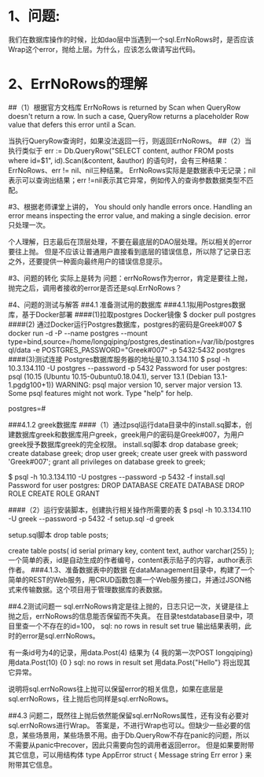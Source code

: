 1、问题:
=====
我们在数据库操作的时候，比如dao层中当遇到一个sql.ErrNoRows时，是否应该Wrap这个error，抛给上层。为什么，应该怎么做请写出代码。

2、ErrNoRows的理解
=====
##（1）根据官方文档库
ErrNoRows is returned by Scan when QueryRow doesn't return a row. In such a case, QueryRow returns a placeholder Row value that defers this error until a Scan.

当执行QueryRow查询时，如果没法返回一行，则返回ErrNoRows。
##（2）当执行类似于
err := Db.QueryRow("SELECT content, author FROM posts where id=$1", id).Scan(&content, &author)
的语句时，会有三种结果：ErrNoRows、err != nil、nil三种结果。
ErrNoRows实际是是数据表中无记录；nil表示可以查询出结果；err !=nil表示其它异常，例如传入的查询参数数据类型不匹配。

#3、根据老师课堂上讲的，
You should only handle errors once. Handling an error means inspecting the error value, and making a single decision.
error只处理一次。

个人理解，日志最后在顶层处理，不要在最底层的DAO层处理。所以相关的error要往上抛。
但是不应该让普通用户直接看到底层的错误信息，所以除了记录日志之外，还要提供一种面向最终用户的错误信息提示。

#3、问题的转化
实际上是转为
问题：errNoRows作为error，肯定是要往上抛，抛完之后，调用者接收的error是否还是sql.ErrNoRows？

#4、问题的测试与解答
##4.1 准备测试用的数据库
###4.1.1拟用Postgres数据库，基于Docker部署 
####(1)拉取postgres Docker镜像
$ docker pull postgres
####(2) 通过Docker运行Postgres数据库，postgres的密码是Greek#007
$ docker run -d -P --name postgres --mount type=bind,source=/home/longqiping/postgres,destination=/var/lib/postgresql/data -e POSTGRES_PASSWORD="Greek#007" -p 5432:5432 postgres
####(3)测试连接 Postgres数据库服务器的地址是10.3.134.110
$ psql -h 10.3.134.110 -U postgres --password -p 5432
Password for user postgres: 
psql (10.15 (Ubuntu 10.15-0ubuntu0.18.04.1), server 13.1 (Debian 13.1-1.pgdg100+1))
WARNING: psql major version 10, server major version 13.
         Some psql features might not work.
Type "help" for help.

postgres=# 

###4.1.2 greek数据库
####（1）通过psql运行data目录中的install.sq脚本，创建数据库greek和数据库用户greek，greek用户的密码是Greek#007，为用户greek授予数据库greek的完全权限。
install.sql脚本
drop database greek;
create database greek;
drop user greek;
create user greek with password 'Greek#007';
grant all privileges on database greek to greek;


$ psql -h 10.3.134.110 -U postgres --password -p 5432 -f install.sql
Password for user postgres: 
DROP DATABASE
CREATE DATABASE
DROP ROLE
CREATE ROLE
GRANT



####（2）运行安装脚本，创建执行相关操作所需要的表
$ psql -h 10.3.134.110 -U greek --password -p 5432 -f setup.sql -d greek


setup.sql脚本
drop table posts;

create table posts(
        id      serial primary key,
        content text,
        author varchar(255)
);
一个简单的表，id是自动生成的作者编号，content表示贴子的内容，author表示作者。
###4.1.3、准备数据表中的数据
在dataManagement目录中，构建了一个简单的REST的Web服务，用CRUD函数包裹一个Web服务接口，并通过JSON格式来传输数据。这个项目用于管理数据库的表数据。


##4.2测试问题一
sql.errNoRows肯定是往上抛的，日志只记一次，关键是往上抛之后，errNoRows的信息能否保留而不失真。
在目录testdatabase目录中，项目里查一个不存在的id=100，
sql: no rows in result set
true
输出结果表明，此时的error是sql.errNoRows。


有一条id号为4的记录，用data.Post(4)
结果为
{4 我的第一次POST longqiping} <nil>
用data.Post(10)
{0   } sql: no rows in result set
用data.Post{"Hello"}
将出现其它异常。

说明将sql.errNoRows往上抛可以保留error的相关信息，如果在底层是sql.errNoRows，往上抛后也同样是sql.errNoRows。

##4.3 问题二，既然往上抛后依然能保留sql.errNoRows属性，还有没有必要对sql.errNoRows进行Wrap。
答案是，不进行Wrap也可以。但缺少一些必要的信息，某些场景用，某些场景不用。由于Db.QueryRow不存在panic的问题，所以不需要从panic中recover，因此只需要向包的调用者返回error。
但是如果要附带其它信息，可以用结构体
type AppError struct {
	Message string
	Err error
}
来附带其它信息。



